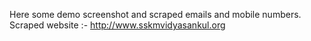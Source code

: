Here some demo screenshot and scraped emails and mobile numbers.
Scraped website :- http://www.sskmvidyasankul.org
